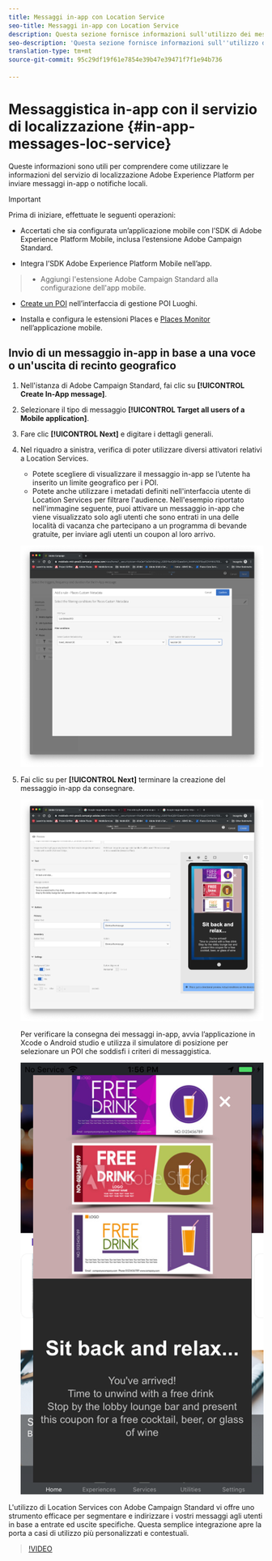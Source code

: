 ```yaml
---
title: Messaggi in-app con Location Service
seo-title: Messaggi in-app con Location Service
description: Questa sezione fornisce informazioni sull'utilizzo dei messaggi push in Campaign Standard con messaggi in-app in Campaign Standard.
seo-description: 'Questa sezione fornisce informazioni sull''utilizzo dei messaggi push in Campaign Standard con i messaggi in-app in Campaign Standard. '
translation-type: tm+mt
source-git-commit: 95c29df19f61e7854e39b47e39471f7f1e94b736

---
```



# Messaggistica in-app con il servizio di localizzazione {#in-app-messages-loc-service}

Queste informazioni sono utili per comprendere come utilizzare le informazioni del servizio di localizzazione Adobe Experience Platform per inviare messaggi in-app o notifiche locali.

>[!IMPORTANT]
>
>Prima di iniziare, effettuate le seguenti operazioni:
>
>* Accertati che sia configurata un’applicazione mobile con l’SDK di Adobe Experience Platform Mobile, inclusa l’estensione [](https://aep-sdks.gitbook.io/docs/using-mobile-extensions/adobe-campaign-standard)Adobe Campaign Standard.
   >
   >
* Integra l’SDK [](https://aep-sdks.gitbook.io/docs/getting-started/get-the-sdk) Adobe Experience Platform Mobile nell’app.
>* Aggiungi l'estensione [](https://aep-sdks.gitbook.io/docs/using-mobile-extensions/adobe-campaign-standard) Adobe Campaign Standard alla configurazione dell'app mobile.
   >
   >
* [Create un POI](/help/poi-mgmt-ui/create-a-poi-ui.md) nell’interfaccia di gestione POI Luoghi.
   >
   >
* Installa e configura le estensioni [](/help/places-ext-aep-sdks/places-extension/places-extension.md) Places e [Places Monitor](/help/places-ext-aep-sdks/places-monitor-extension/places-monitor-extension.md) nell’applicazione mobile.


## Invio di un messaggio in-app in base a una voce o un'uscita di recinto geografico

1. Nell'istanza di Adobe Campaign Standard, fai clic su **[!UICONTROL Create In-App message]**.
2. Selezionare il tipo di messaggio **[!UICONTROL Target all users of a Mobile application]**.
3. Fare clic **[!UICONTROL Next]** e digitare i dettagli generali.
4. Nel riquadro a sinistra, verifica di poter utilizzare diversi attivatori relativi a Location Services.

   * Potete scegliere di visualizzare il messaggio in-app se l’utente ha inserito un limite geografico per i POI.
   * Potete anche utilizzare i metadati definiti nell'interfaccia utente di Location Services per filtrare l'audience.
   Nell'esempio riportato nell'immagine seguente, puoi attivare un messaggio in-app che viene visualizzato solo agli utenti che sono entrati in una delle località di vacanza che partecipano a un programma di bevande gratuite, per inviare agli utenti un coupon al loro arrivo.

   !["Metadati Luoghi messaggio in-app"](/help/assets/last-entered-vacation.png)

5. Fai clic su per **[!UICONTROL Next]** terminare la creazione del messaggio in-app da consegnare.

   !["create a event"](/help/assets/prepare-ACS.png)

   Per verificare la consegna dei messaggi in-app, avvia l’applicazione in Xcode o Android studio e utilizza il simulatore di posizione per selezionare un POI che soddisfi i criteri di messaggistica.

   !["buono da bere"](/help/assets/drink-coupon-on-app.png)


L'utilizzo di Location Services con Adobe Campaign Standard vi offre uno strumento efficace per segmentare e indirizzare i vostri messaggi agli utenti in base a entrate ed uscite specifiche. Questa semplice integrazione apre la porta a casi di utilizzo più personalizzati e contestuali.

>[!VIDEO](https://www.youtube.com/watch?v=ikiTTQw9c-o)